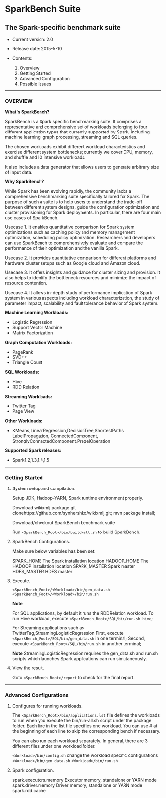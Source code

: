 # SparkBench Suite #
## The Spark-specific benchmark suite ##


- Current version: 2.0
- Release date: 2015-5-10

- Contents:

  1. Overview
  2. Getting Started
  3. Advanced Configuration
  4. Possible Issues

---
### OVERVIEW ###

**What's SparkBench?**

SparkBench is a Spark specific benchmarking suite.
It comprises a representative and comprehensive set of workloads belonging to four different application types that currently supported by Spark, including machine learning, graph processing, streaming and SQL queries.

The chosen workloads exhibit different workload characteristics and exercise different system bottlenecks; currently we cover CPU, memory, and shuffle and IO intensive workloads.

It also includes a data generator that allows users to generate arbitrary size of input data.

**Why SparkBench?**

While Spark has been evolving rapidly, the community lacks a comprehensive benchmarking suite specifically tailored for Spark. The purpose of such a suite is to help users to understand the trade-off between different system designs, guide the configuration optimization and cluster provisioning for Spark deployments. In particular, there are four main use cases of SparkBench.
	
Usecase 1. It enables quantitative comparison for Spark system optimizations such as caching policy and memory management optimization, scheduling policy optimization. Researchers and developers can use SparkBench to comprehensively evaluate and compare the performance of their optimization and the vanilla Spark. 
	
Usecase 2. It provides quantitative comparison for different platforms and hardware cluster setups such as Google cloud and Amazon cloud. 
	
Usecase 3. It offers insights and guidance for cluster sizing and provision. It also helps to identify the bottleneck resources and minimize the impact of resource contention.
	
Usecase 4. It allows in-depth study of performance implication of Spark system in various aspects including workload characterization, the study of parameter impact, scalability and fault tolerance behavior of Spark system.
	
**Machine Learning Workloads:**

- Logistic Regression
- Support Vector Machine
- Matrix Factorization

**Graph Computation Workloads:**

- PageRank
- SVD++
- Triangle Count

**SQL Workloads:**

- Hive
- RDD Relation

**Streaming Workloads:**

- Twitter Tag
- Page View

**Other Workloads:**

- KMeans,LinearRegression,DecisionTree,ShortestPaths, LabelPropagation, ConnectedComponent, StronglyConnectedComponent,PregelOperation

**Supported Spark releases:**
 
  - Spark1.2,1.3,1.4,1.5
 
---
### Getting Started ###

1. System setup and compilation.

	Setup JDK, Hadoop-YARN, Spark runtime environment properly.
	
	Download  wikixmlj package
	git  clonehttps://github.com/synhershko/wikixmlj.git; mvn package install;
	
	Download/checkout SparkBench benchmark suite

	Run `<SparkBench_Root>/bin/build-all.sh` to build SparkBench.
	
2. SparkBench Configurations.
	
	Make sure below variables has been set:
	
	SPARK_HOME    The Spark installation location
	HADOOP_HOME   The HADOOP installation location
	SPARK_MASTER  Spark master
	HDFS_MASTER	  HDFS master


3. Execute.

	`<SparkBench_Root>/<Workload>/bin/gen_data.sh`
	`<SparkBench_Root>/<Workload>/bin/run.sh`
	
	**Note**
	
	For SQL applications, by default it runs the RDDRelation workload.
	To run Hive workload, execute `<SparkBench_Root>/SQL/bin/run.sh hive`;
	
	For Streaming applications such as TwitterTag,StreamingLogisticRegression
	First, execute `<SparkBench_Root>/SQL/bin/gen_data.sh` in one terminal;
	Second, execute `<SparkBench_Root>/SQL/bin/run.sh` in another terminal;
	
	**Note**
	StreamingLogisticRegression requires the gen_data.sh and run.sh scripts which
	launches Spark applications can run simutaneously.
4. View the result.

	Goto `<SparkBench_Root>/report` to check for the final report.

---
### Advanced Configurations ###

1. Configures for running workloads.

	The `<SparkBench_Root>/bin/applications.lst` file defines the workloads to run when you execute the bin/run-all.sh script under the package folder. Each line in the list file specifies one workload. You can use # at the beginning of each line to skip the corresponding bench if necessary.

	You can also run each workload separately. In general, there are 3 different files under one workload folder.

	`<Workload>/bin/config.sh`      change the workload specific configurations
	`<Workload>/bin/gen_data.sh`
	`<Workload>/bin/run.sh`

2. Spark configuration.

	spark.executors.memory                Executor memory, standalone or YARN mode
    spark.driver.memory                   Driver memory, standalone or YARN mode
	spark.rdd.cache


